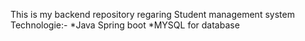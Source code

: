 This is my backend repository regaring Student management system 
Technologie:-
        *Java Spring boot
        *MYSQL for database 
